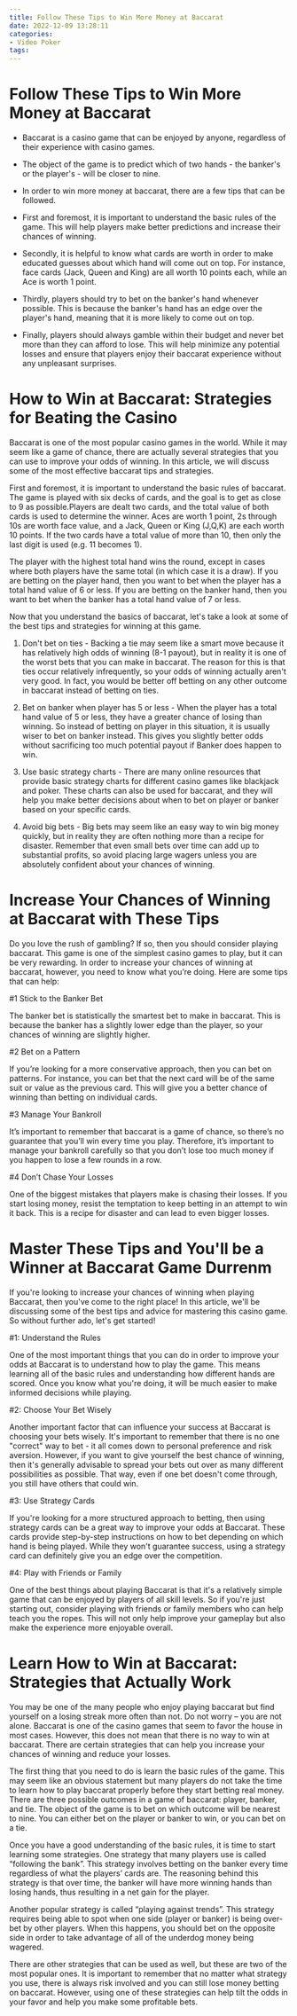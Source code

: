 ```yaml
---
title: Follow These Tips to Win More Money at Baccarat
date: 2022-12-09 13:28:11
categories:
- Video Poker
tags:
---
```



#  Follow These Tips to Win More Money at Baccarat

- Baccarat is a casino game that can be enjoyed by anyone, regardless of their experience with casino games.

- The object of the game is to predict which of two hands - the banker's or the player's - will be closer to nine.

- In order to win more money at baccarat, there are a few tips that can be followed.

- First and foremost, it is important to understand the basic rules of the game. This will help players make better predictions and increase their chances of winning.

- Secondly, it is helpful to know what cards are worth in order to make educated guesses about which hand will come out on top. For instance, face cards (Jack, Queen and King) are all worth 10 points each, while an Ace is worth 1 point.

- Thirdly, players should try to bet on the banker's hand whenever possible. This is because the banker's hand has an edge over the player's hand, meaning that it is more likely to come out on top.

- Finally, players should always gamble within their budget and never bet more than they can afford to lose. This will help minimize any potential losses and ensure that players enjoy their baccarat experience without any unpleasant surprises.

#  How to Win at Baccarat: Strategies for Beating the Casino

Baccarat is one of the most popular casino games in the world. While it may seem like a game of chance, there are actually several strategies that you can use to improve your odds of winning. In this article, we will discuss some of the most effective baccarat tips and strategies.

First and foremost, it is important to understand the basic rules of baccarat. The game is played with six decks of cards, and the goal is to get as close to 9 as possible.Players are dealt two cards, and the total value of both cards is used to determine the winner. Aces are worth 1 point, 2s through 10s are worth face value, and a Jack, Queen or King (J,Q,K) are each worth 10 points. If the two cards have a total value of more than 10, then only the last digit is used (e.g. 11 becomes 1).

The player with the highest total hand wins the round, except in cases where both players have the same total (in which case it is a draw). If you are betting on the player hand, then you want to bet when the player has a total hand value of 6 or less. If you are betting on the banker hand, then you want to bet when the banker has a total hand value of 7 or less.

Now that you understand the basics of baccarat, let's take a look at some of the best tips and strategies for winning at this game.

1) Don't bet on ties - Backing a tie may seem like a smart move because it has relatively high odds of winning (8-1 payout), but in reality it is one of the worst bets that you can make in baccarat. The reason for this is that ties occur relatively infrequently, so your odds of winning actually aren't very good. In fact, you would be better off betting on any other outcome in baccarat instead of betting on ties.

2) Bet on banker when player has 5 or less - When the player has a total hand value of 5 or less, they have a greater chance of losing than winning. So instead of betting on player in this situation, it is usually wiser to bet on banker instead. This gives you slightly better odds without sacrificing too much potential payout if Banker does happen to win.

3) Use basic strategy charts - There are many online resources that provide basic strategy charts for different casino games like blackjack and poker. These charts can also be used for baccarat, and they will help you make better decisions about when to bet on player or banker based on your specific cards.

4) Avoid big bets - Big bets may seem like an easy way to win big money quickly, but in reality they are often nothing more than a recipe for disaster. Remember that even small bets over time can add up to substantial profits, so avoid placing large wagers unless you are absolutely confident about your chances of winning.

#  Increase Your Chances of Winning at Baccarat with These Tips

Do you love the rush of gambling? If so, then you should consider playing baccarat. This game is one of the simplest casino games to play, but it can be very rewarding. In order to increase your chances of winning at baccarat, however, you need to know what you’re doing. Here are some tips that can help:

#1 Stick to the Banker Bet

The banker bet is statistically the smartest bet to make in baccarat. This is because the banker has a slightly lower edge than the player, so your chances of winning are slightly higher.

#2 Bet on a Pattern

If you’re looking for a more conservative approach, then you can bet on patterns. For instance, you can bet that the next card will be of the same suit or value as the previous card. This will give you a better chance of winning than betting on individual cards.

#3 Manage Your Bankroll

It’s important to remember that baccarat is a game of chance, so there’s no guarantee that you’ll win every time you play. Therefore, it’s important to manage your bankroll carefully so that you don’t lose too much money if you happen to lose a few rounds in a row.

#4 Don’t Chase Your Losses

One of the biggest mistakes that players make is chasing their losses. If you start losing money, resist the temptation to keep betting in an attempt to win it back. This is a recipe for disaster and can lead to even bigger losses.

#  Master These Tips and You'll be a Winner at Baccarat Game Durrenm

If you're looking to increase your chances of winning when playing Baccarat, then you've come to the right place! In this article, we'll be discussing some of the best tips and advice for mastering this casino game. So without further ado, let's get started!

#1: Understand the Rules

One of the most important things that you can do in order to improve your odds at Baccarat is to understand how to play the game. This means learning all of the basic rules and understanding how different hands are scored. Once you know what you're doing, it will be much easier to make informed decisions while playing.

#2: Choose Your Bet Wisely

Another important factor that can influence your success at Baccarat is choosing your bets wisely. It's important to remember that there is no one "correct" way to bet - it all comes down to personal preference and risk aversion. However, if you want to give yourself the best chance of winning, then it's generally advisable to spread your bets out over as many different possibilities as possible. That way, even if one bet doesn't come through, you still have others that could win.

#3: Use Strategy Cards

If you're looking for a more structured approach to betting, then using strategy cards can be a great way to improve your odds at Baccarat. These cards provide step-by-step instructions on how to bet depending on which hand is being played. While they won't guarantee success, using a strategy card can definitely give you an edge over the competition.

#4: Play with Friends or Family

One of the best things about playing Baccarat is that it's a relatively simple game that can be enjoyed by players of all skill levels. So if you're just starting out, consider playing with friends or family members who can help teach you the ropes. This will not only help improve your gameplay but also make the experience more enjoyable overall.

#  Learn How to Win at Baccarat: Strategies that Actually Work

You may be one of the many people who enjoy playing baccarat but find yourself on a losing streak more often than not. Do not worry – you are not alone. Baccarat is one of the casino games that seem to favor the house in most cases. However, this does not mean that there is no way to win at baccarat. There are certain strategies that can help you increase your chances of winning and reduce your losses.

The first thing that you need to do is learn the basic rules of the game. This may seem like an obvious statement but many players do not take the time to learn how to play baccarat properly before they start betting real money. There are three possible outcomes in a game of baccarat: player, banker, and tie. The object of the game is to bet on which outcome will be nearest to nine. You can either bet on the player or banker to win, or you can bet on a tie.

Once you have a good understanding of the basic rules, it is time to start learning some strategies. One strategy that many players use is called “following the bank”. This strategy involves betting on the banker every time regardless of what the players’ cards are. The reasoning behind this strategy is that over time, the banker will have more winning hands than losing hands, thus resulting in a net gain for the player.

Another popular strategy is called “playing against trends”. This strategy requires being able to spot when one side (player or banker) is being over-bet by other players. When this happens, you should bet on the opposite side in order to take advantage of all of the underdog money being wagered.

There are other strategies that can be used as well, but these are two of the most popular ones. It is important to remember that no matter what strategy you use, there is always risk involved and you can still lose money betting on baccarat. However, using one of these strategies can help tilt the odds in your favor and help you make some profitable bets.